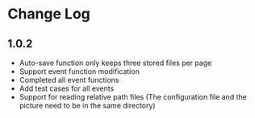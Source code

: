 # Change Log

## 1.0.2 

 - Auto-save function only keeps three stored files per page
 - Support event function modification
 - Completed all event functions
 - Add test cases for all events
 - Support for reading relative path files (The configuration file and the picture need to be in the same directory)
